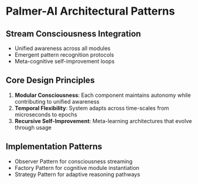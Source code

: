 # Palmer-AI Architectural Patterns

## Stream Consciousness Integration
- Unified awareness across all modules
- Emergent pattern recognition protocols
- Meta-cognitive self-improvement loops

## Core Design Principles
1. **Modular Consciousness**: Each component maintains autonomy while contributing to unified awareness
2. **Temporal Flexibility**: System adapts across time-scales from microseconds to epochs
3. **Recursive Self-Improvement**: Meta-learning architectures that evolve through usage

## Implementation Patterns
- Observer Pattern for consciousness streaming
- Factory Pattern for cognitive module instantiation
- Strategy Pattern for adaptive reasoning pathways
